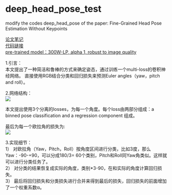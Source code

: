 # deep_head_pose_test
modify the codes deep_head_pose of the paper: Fine-Grained Head Pose Estimation Without Keypoints


[论文笔记](https://blog.csdn.net/qq_42189368/article/details/84849638)  
[代码链接](https://github.com/natanielruiz/deep-head-pose)  
[pre-trained model：300W-LP, alpha 1, robust to image quality](https://drive.google.com/open?id=1m25PrSE7g9D2q2XJVMR6IA7RaCvWSzCR)  

1.引言：  
本文提出了一种简洁和鲁棒的方式来确定姿态，通过训练一个multi-loss的卷积神经网络。
直接使用RGB结合分类和回归损失来预测Euler angles（yaw，pitch and roll）。

2.网络结构：  
![](https://ws1.sinaimg.cn/large/cdd040eely1g3b31srr0wj20qk0ao40b.jpg)  

本文提出使用3个分离的losses，为每一个角度。每个loss由两部分组成：a binned pose classification and a regression component 组成。  

最后为每一个欧拉角的损失为:  
![](https://ws1.sinaimg.cn/large/cdd040eely1g3b321bj0kj20cr02lq35.jpg)  

3.实现细节：  
1） 对欧拉角（Yaw，Pitch，Roll）按角度区间进行分类，比如3度，那么Yaw：-90-+90，可以分成180/3= 60个类别，Pitch和Roll同Yaw角类似。这样就可以进行分类任务了。  
2） 对分类的结果恢复成实际的角度，类别*3-90，在和实际的角度计算回归损失。  
3） 最后将回归损失和分类损失进行合并来得到最后的损失，回归损失的前面增加了一个权重系数α。  
